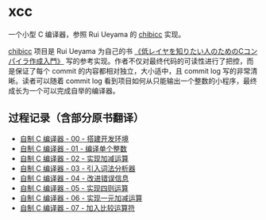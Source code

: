 # xcc

一个小型 C 编译器，参照 Rui Ueyama 的 [chibicc](https://github.com/rui314/chibicc) 实现。

[chibicc](https://github.com/rui314/chibicc) 项目是 Rui Ueyama 为自己的书 [《低レイヤを知りたい人のためのCコンパイラ作成入門》](https://www.sigbus.info/compilerbook) 写的参考实现。作者不仅对最终代码的可读性进行了把控，而是保证了每个 commit 的内容都相对独立，大小适中，且 commit log 写的非常清晰。读者可以随着 commit log 看到项目如何从只能输出一个整数的小程序，最终成长为一个可以完成自举的编译器。

## 过程记录（含部分原书翻译）

- [自制 C 编译器 - 00 - 搭建开发环境](https://www.zhifeng.games/posts/chibicc-compilerbook-step-00/)
- [自制 C 编译器 - 01 - 编译单个整数](https://www.zhifeng.games/posts/chibicc-compilerbook-step-01/)
- [自制 C 编译器 - 02 - 实现加减运算](https://www.zhifeng.games/posts/chibicc-compilerbook-step-02/)
- [自制 C 编译器 - 03 - 引入词法分析器](https://www.zhifeng.games/posts/chibicc-compilerbook-step-03/)
- [自制 C 编译器 - 04 - 改进错误信息](https://www.zhifeng.games/posts/chibicc-compilerbook-step-04/)
- [自制 C 编译器 - 05 - 实现四则运算](https://www.zhifeng.games/posts/chibicc-compilerbook-step-05/)
- [自制 C 编译器 - 06 - 实现一元加减运算](https://www.zhifeng.games/posts/chibicc-compilerbook-step-06/)
- [自制 C 编译器 - 07 - 加入比较运算符](https://www.zhifeng.games/posts/chibicc-compilerbook-step-07/)

